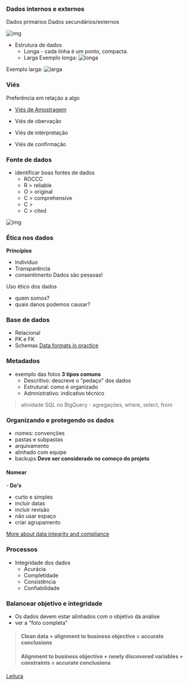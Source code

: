 ### Dados internos e externos
Dados primários
Dados secundários/externos

![img](https://github.com/matheusbuniotto/presets/blob/main/google/estrutura.png?raw=true)



- Estrutura de dados
    - Longa - cada linha é um ponto, compacta.
    - Larga
Exemplo longa:
![longa](https://d3c33hcgiwev3.cloudfront.net/imageAssetProxy.v1/dq8jjvDiQgmvI47w4hIJsA_ffb38f9200364ce7862d8848c8147a19_Screen-Shot-2020-11-24-at-5.42.01-PM.png?expiry=1617062400000&hmac=R1sEQcCdv4uSB6j0rrVu6QRa-WXcJGc9lqOO1XMHd8U)


Exemplo larga:
![larga](https://d3c33hcgiwev3.cloudfront.net/imageAssetProxy.v1/5IiB_OOFR_eIgfzjhVf3VA_5066f31f0192481980d15830caf61b8e_Screen-Shot-2021-03-17-at-3.00.51-PM.png?expiry=1617062400000&hmac=q25ovKemU7vdeXWqJV3WuNWUqKHgteSOIKetbyOKSvk)

### Viés
Preferência em relação a algo

- [Viés de Amostragem](https://github.com/matheusbuniotto/Estatistica/blob/main/Estudos/vi%C3%A9s_sele%C3%A7%C3%A3o.md)

- Viés de obervação

- Viés de interpretação

- Viés de confirmação

### Fonte de dados
- identificar boas fontes de dados 
  - ROCCC
  - R > reliable
  - O > original
  - C > comprehensive
  - C > 
  - C > cited

![img](https://github.com/matheusbuniotto/presets/blob/main/google/data-coleta.png?raw=true)

### Ética nos dados
<b> Princípios </b>
- Individuo
- Transparência
- consentimento
Dados são pessoas!

Uso ético dos dados
- quem somos?
- quais danos podemos causar?

### Base de dados
- Relacional
- PK e FK 
- Schemas
[Data formats in practice](https://www.notion.so/mbntt/Data-formats-in-practice-82234a17ad7043dbab42101767e6c4a3)

### Metadados
- exemplo das fotos
<b> 3 tipos comuns</b>
  - Descritivo: descreve o "pedaço" dos dados
  - Estrutural: como é organizado
  - Admnistrativo: indicativo técnico

>atividade SQL no BigQuery - agregações, where, select, from

### Organizando e protegendo os dados
- nomes: convenções
- pastas e subpastas
- arquivamento
- alinhado com equipe
- backups
<b> Deve ser considerado no começo do projeto</b>

#### Nomear
-<b> Do's </b>
  - curto e simples
  - incluir datas
  - incluir revisão
  - não usar espaço
  - criar agrupamento

[More about data integrity and compliance](https://www.notion.so/mbntt/More-about-data-integrity-and-compliance-e9a1d0ec4788496787a9221699616865)

### Processos 
- Integridade dos dados
  - Acurácia
  - Completidade
  - Consistência
  - Confiabilidade


### Balancear objetivo e integridade
- Os dados devem estar alinhados com o objetivo da análise
- ver a "foto completa"

> #### Clean data + alignment to business objective = accurate conclusions
> #### Alignment to business objective + newly discovered variables + constraints = accurate conclusions

[Leitura](https://www.notion.so/mbntt/Well-aligned-objectives-and-data-6a236448fbf042e8ae774a23dae5debd)

